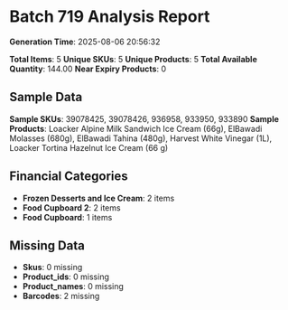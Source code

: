 # Batch 719 Analysis Report

**Generation Time**: 2025-08-06 20:56:32

**Total Items**: 5
**Unique SKUs**: 5
**Unique Products**: 5
**Total Available Quantity**: 144.00
**Near Expiry Products**: 0

## Sample Data
**Sample SKUs**: 39078425, 39078426, 936958, 933950, 933890
**Sample Products**: Loacker Alpine Milk Sandwich Ice Cream (66g), ElBawadi Molasses (680g), ElBawadi Tahina (480g), Harvest White Vinegar (1L), Loacker Tortina Hazelnut Ice Cream (66 g)

## Financial Categories
- **Frozen Desserts and Ice Cream**: 2 items
- **Food Cupboard 2**: 2 items
- **Food Cupboard**: 1 items

## Missing Data
- **Skus**: 0 missing
- **Product_ids**: 0 missing
- **Product_names**: 0 missing
- **Barcodes**: 2 missing

